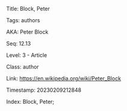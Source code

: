 Title:  Block, Peter

Tags:   authors

AKA:    Peter Block

Seq:    12.13

Level:  3 - Article

Class:  author

Link:   https://en.wikipedia.org/wiki/Peter_Block

Timestamp: 20230209212848

Index:  Block, Peter; 
